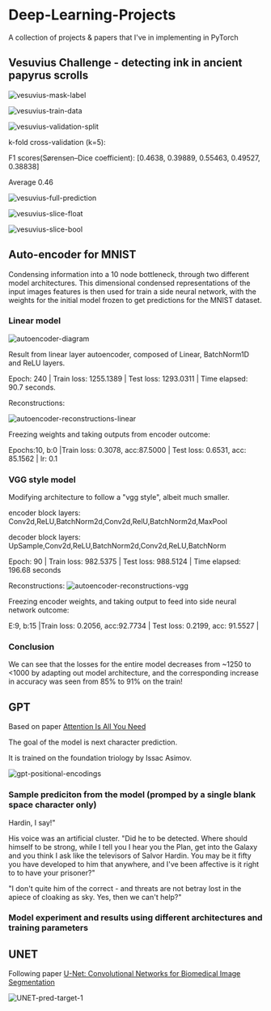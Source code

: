 # Deep-Learning-Projects
A collection of projects &amp; papers that I've in implementing in PyTorch


## Vesuvius Challenge - detecting ink in ancient papyrus scrolls

![vesuvius-mask-label](/Images/vesuvius-mask-label.png)

![vesuvius-train-data](/Images/vesuvius-train-data.png)

![vesuvius-validation-split](/Images/vesuvius-validation-split.png)

k-fold cross-validation (k=5):

F1 scores(Sørensen–Dice coefficient):  [0.4638, 0.39889, 0.55463, 0.49527, 0.38838]

Average 0.46

![vesuvius-full-prediction](/Images/vesuvius-full-prediction.png)

![vesuvius-slice-float](/Images/vesuvius-slice-float.png)

![vesuvius-slice-bool](/Images/vesuvius-slice-bool.png)

## Auto-encoder for MNIST

Condensing information into a 10 node bottleneck, through two different model architectures. This dimensional condensed representations of the input images features is then used for train a side neural network, with the weights for the initial model frozen to get predictions for the MNIST dataset.

### Linear model

![autoencoder-diagram](/Images/autoencoder-diagram.png)

Result from linear layer autoencoder, composed of Linear, BatchNorm1D and ReLU layers.

Epoch: 240 | Train loss: 1255.1389 | Test loss: 1293.0311 | Time elapsed: 90.7 seconds.

Reconstructions:

![autoencoder-reconstructions-linear](/Images/autoencoder-reconstructions-linear.png)

Freezing weights and taking outputs from encoder outcome:

Epochs:10, b:0 |Train loss: 0.3078, acc:87.5000 | Test loss: 0.6531, acc: 85.1562 | lr: 0.1

### VGG style model

Modifying architecture to follow a "vgg style", albeit much smaller.

encoder block layers: Conv2d,ReLU,BatchNorm2d,Conv2d,RelU,BatchNorm2d,MaxPool

decoder block layers: UpSample,Conv2d,ReLU,BatchNorm2d,Conv2d,ReLU,BatchNorm

Epoch: 90 | Train loss: 982.5375 | Test loss: 988.5124 | Time elapsed: 196.68 seconds

Reconstructions:
![autoencoder-reconstructions-vgg](/Images/autoencoder-reconstructions-vgg.png)

Freezing encoder weights, and taking output to feed into side neural network outcome:

E:9, b:15 |Train loss: 0.2056, acc:92.7734 | Test loss: 0.2199, acc: 91.5527 | 

### Conclusion

We can see that the losses for the entire model decreases from ~1250 to <1000 by adapting out model architecture, and the corresponding increase in accuracy was seen from 85% to 91% on the train!

## GPT

Based on paper [Attention Is All You Need](https://arxiv.org/abs/1706.03762)

The goal of the model is next character prediction.

It is trained on the foundation triology by Issac Asimov.

![gpt-positional-encodings](/Images/gpt-positional-encodings.png)


### Sample prediciton from the model (promped by a single blank space character only)

Hardin, I say!" 

His voice was an artificial cluster. "Did he to be detected. Where should himself to be strong, 
while I tell you I hear you the Plan, get into the Galaxy and you think I ask like the televisors 
of Salvor Hardin. You may be it fifty you have developed to him that anywhere, and I've been 
affective is it right to to have your prisoner?" 

"I don't quite him of the correct - and threats are not betray lost in the apiece of cloaking as 
sky. Yes, then we can't help?" 

### Model experiment and results using different architectures and training parameters


## UNET

Following paper [U-Net: Convolutional Networks for Biomedical Image Segmentation](https://arxiv.org/abs/1505.04597)


![UNET-pred-target-1](/Images/UNET-pred-target-1.png)

